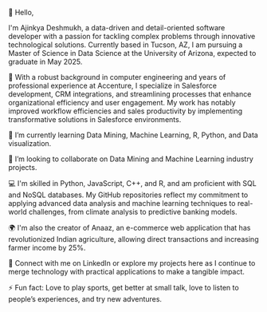 
👋 Hello,

I'm Ajinkya Deshmukh, a data-driven and detail-oriented software developer with a passion for tackling complex problems through innovative technological solutions. Currently based in Tucson, AZ, I am pursuing a Master of Science in Data Science at the University of Arizona, expected to graduate in May 2025.

🔧 With a robust background in computer engineering and years of professional experience at Accenture, I specialize in Salesforce development, CRM integrations, and streamlining processes that enhance organizational efficiency and user engagement. My work has notably improved workflow efficiencies and sales productivity by implementing transformative solutions in Salesforce environments.

🌱 I’m currently learning Data Mining, Machine Learning, R, Python, and Data visualization.

👯 I’m looking to collaborate on Data Mining and Machine Learning industry projects.

💻 I'm skilled in Python, JavaScript, C++, and R, and am proficient with SQL and NoSQL databases. My GitHub repositories reflect my commitment to applying advanced data analysis and machine learning techniques to real-world challenges, from climate analysis to predictive banking models.

🌍 I'm also the creator of Anaaz, an e-commerce web application that has revolutionized Indian agriculture, allowing direct transactions and increasing farmer income by 25%.

🔗 Connect with me on LinkedIn or explore my projects here as I continue to merge technology with practical applications to make a tangible impact.

⚡ Fun fact: Love to play sports, get better at small talk, love to listen to people’s experiences, and try new adventures.
